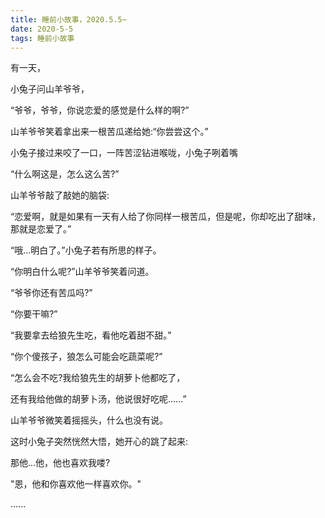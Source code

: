 ```yaml
---
title: 睡前小故事，2020.5.5~
date: 2020-5-5
tags: 睡前小故事
---
```


有一天，

小兔子问山羊爷爷，

“爷爷，爷爷，你说恋爱的感觉是什么样的啊?”<!-- more -->

山羊爷爷笑着拿出来一根苦瓜递给她:“你尝尝这个。”

小兔子接过来咬了一口，一阵苦涩钻进喉咙，小兔子咧着嘴

“什么啊这是，怎么这么苦?”

山羊爷爷敲了敲她的脑袋:

“恋爱啊，就是如果有一天有人给了你同样一根苦瓜，但是呢，你却吃出了甜味，那就是恋爱了。”


“哦...明白了。”小兔子若有所思的样子。

“你明白什么呢?”山羊爷爷笑着问道。

“爷爷你还有苦瓜吗?”

“你要干嘛?”

“我要拿去给狼先生吃，看他吃着甜不甜。”

“你个傻孩子，狼怎么可能会吃蔬菜呢?”

“怎么会不吃?我给狼先生的胡萝卜他都吃了，

还有我给他做的胡萝卜汤，他说很好吃呢......”

山羊爷爷微笑着摇摇头，什么也没有说。

这时小兔子突然恍然大悟，她开心的跳了起来:

那他...他，他也喜欢我喽?

"恩，他和你喜欢他一样喜欢你。"

......